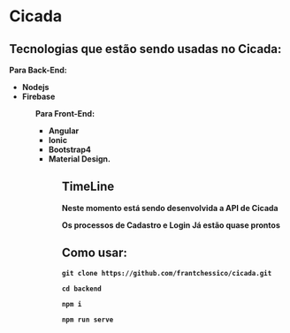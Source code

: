 # Cicada

## Tecnologias que estão sendo usadas no Cicada:
<strong>Para Back-End:<strong>
<ul>
<li>Nodejs</li>
<li>Firebase</li>
<ul>

<strong>Para Front-End:<strong>
<ul>
<li>Angular</li>
<li>Ionic</li>
<li>Bootstrap4</li>
<li>Material Design.</li>
<ul>


<h2>TimeLine</h2>

<p>Neste momento está sendo desenvolvida a API de Cicada</p>
<p>Os processos de Cadastro e Login Já estão quase prontos</p>


<h2>Como usar:</h2>

``git clone https://github.com/frantchessico/cicada.git``

```cd backend```
<br>

``npm i``
<br>

``npm run serve``